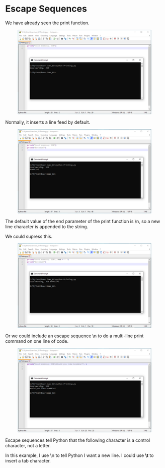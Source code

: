 # Escape Sequences

We have already seen the print function.

<figure><img src="../../.gitbook/assets/image (2) (1) (1) (1).png" alt=""><figcaption></figcaption></figure>

Normally, it inserts a line feed by default.

<figure><img src="../../.gitbook/assets/image (3) (1) (1) (1).png" alt=""><figcaption></figcaption></figure>

The default value of the end parameter of the print function is \n, so a new line character is appended to the string.

We could supress this.

<figure><img src="../../.gitbook/assets/image (4) (1) (1).png" alt=""><figcaption></figcaption></figure>

Or we could include an escape sequence \n to do a multi-line print command on one line of code.

<figure><img src="../../.gitbook/assets/image (5) (1).png" alt=""><figcaption></figcaption></figure>

Escape sequences tell Python that the following character is a control character, not a letter.&#x20;

In this example, I use \n to tell Python I want a new line. I could use **\t** to insert a tab character.
